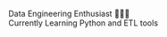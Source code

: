 
<!---
Solomon-WebDev/Solomon-WebDev is a ✨ special ✨ repository because its `README.md` (this file) appears on your GitHub profile.
You can click the Preview link to take a look at your changes.
--->

Data Engineering Enthusiast 👨🏾‍💻 <br>
Currently Learning Python and ETL tools

